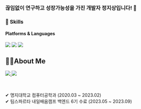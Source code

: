 ### 끊임없이 연구하고 성장가능성을 가진 개발자 정지상입니다! 👋

<!--
**jjsjjs9/jjsjjs9** is a ✨ _special_ ✨ repository because its `README.md` (this file) appears on your GitHub profile.

Here are some ideas to get you started:

- 🔭 I’m currently working on ...
- 🌱 I’m currently learning ...
- 👯 I’m looking to collaborate on ...
- 🤔 I’m looking for help with ...
- 💬 Ask me about ...
- 📫 How to reach me: ...
- 😄 Pronouns: ...
- ⚡ Fun fact: ...
-->

### 💪 Skills

#### Platforms & Languages
<p>
  <img src ="https://img.shields.io/badge/Spring-6DB33F?&style=flat-square&logo=Spring&logoColor=white"/>
  <img src ="https://img.shields.io/badge/Spring Boot-6DB33F?&style=flat-square&logo=Spring Boot&logoColor=white"/>
  <img src ="https://img.shields.io/badge/C-A8B9CC?&style=flat-square&logo=C&logoColor=white"/>      
</p>

## 💁‍♂️About Me

<a href="mailto:jisang20151038@gmail.com">
            <img src="https://img.shields.io/badge/Gmail-EA4335?style=flat-square&logo=Gmail&logoColor=white"> 
</a>

<a href="https://velog.io/@jjsjjs9">
    <img src="https://img.shields.io/badge/Velog-20C997?style=flat&logo=velog&logoColor=white&link=https://velog.io/@jjsjjs9"/>
</a>

<br />
<br />
<br />

✔ 명지대학교 컴퓨터공학과 (2020.03 ~ 2023.02) <br />
✔ 팀스파르타 내일배움캠프 백엔드 6기 수료 (2023.05 ~ 2023.09) <br />


